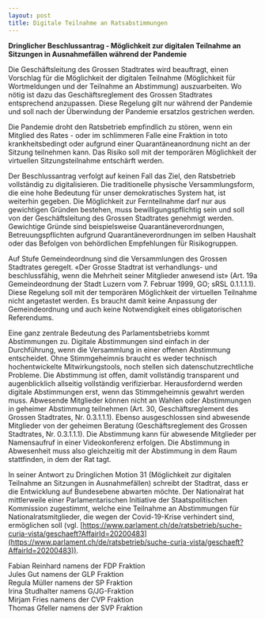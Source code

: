 ```yaml
---
layout: post
title: Digitale Teilnahme an Ratsabstimmungen
---
```


**Dringlicher Beschlussantrag - Möglichkeit zur digitalen Teilnahme an Sitzungen in Ausnahmefällen während der Pandemie**

Die Geschäftsleitung des Grossen Stadtrates wird beauftragt, einen Vorschlag für die Möglichkeit der digitalen Teilnahme (Möglichkeit für Wortmeldungen und der Teilnahme an Abstimmung) auszuarbeiten. Wo nötig ist dazu das Geschäftsreglement des Grossen Stadtrates entsprechend anzupassen. Diese Regelung gilt nur während der Pandemie und soll nach der Überwindung der Pandemie ersatzlos gestrichen werden.

Die Pandemie droht den Ratsbetrieb empfindlich zu stören, wenn ein Mitglied des Rates - oder im schlimmeren Falle eine Fraktion in toto krankheitsbedingt oder aufgrund einer Quarantäneanordnung nicht an der Sitzung teilnehmen kann. Das Risiko soll mit der temporären Möglichkeit der virtuellen Sitzungsteilnahme entschärft werden.

Der Beschlussantrag verfolgt auf keinen Fall das Ziel, den Ratsbetrieb vollständig zu digitalisieren. Die traditionelle physische Versammlungsform, die eine hohe Bedeutung für unser demokratisches System hat, ist weiterhin gegeben. Die Möglichkeit zur Fernteilnahme darf nur aus gewichtigen Gründen bestehen, muss bewilligungspflichtig sein und soll von der Geschäftsleitung des Grossen Stadtrates genehmigt werden. Gewichtige Gründe sind beispielsweise Quarantäneverordnungen, Betreuungspflichten aufgrund Quarantäneverordnungen im selben Haushalt oder das Befolgen von behördlichen Empfehlungen für Risikogruppen.

Auf Stufe Gemeindeordnung sind die Versammlungen des Grossen Stadtrates geregelt. «Der Grosse Stadtrat ist verhandlungs- und beschlussfähig, wenn die Mehrheit seiner Mitglieder anwesend ist» (Art. 19a Gemeindeordnung der Stadt Luzern vom 7. Februar 1999, GO; sRSL 0.1.1.1.1). Diese Regelung soll mit der temporären Möglichkeit der virtuellen Teilnahme nicht angetastet werden. Es braucht damit keine Anpassung der Gemeindeordnung und auch keine Notwendigkeit eines obligatorischen Referendums.

Eine ganz zentrale Bedeutung des Parlamentsbetriebs kommt Abstimmungen zu. Digitale Abstimmungen sind einfach in der Durchführung, wenn die Versammlung in einer offenen Abstimmung entscheidet. Ohne Stimmgeheimnis braucht es weder technisch hochentwickelte Mitwirkungstools, noch stellen sich datenschutzrechtliche Probleme. Die Abstimmung ist offen, damit vollständig transparent und augenblicklich allseitig vollständig verifizierbar. Herausfordernd werden digitale Abstimmungen erst, wenn das Stimmgeheimnis gewahrt werden muss. Abwesende Mitglieder können nicht an Wahlen oder Abstimmungen in geheimer Abstimmung teilnehmen (Art. 30, Geschäftsreglement des Grossen Stadtrates, Nr. 0.3.1.1.1). Ebenso ausgeschlossen sind abwesende Mitglieder von der geheimen Beratung (Geschäftsreglement des Grossen Stadtrates, Nr. 0.3.1.1.1). Die Abstimmung kann für abwesende Mitglieder per Namensaufruf in einer Videokonferenz erfolgen. Die Abstimmung in Abwesenheit muss also gleichzeitig mit der Abstimmung in dem Raum stattfinden, in dem der Rat tagt.

In seiner Antwort zu Dringlichen Motion 31 (Möglichkeit zur digitalen Teilnahme an Sitzungen in Ausnahmefällen) schreibt der Stadtrat, dass er die Entwicklung auf Bundesebene abwarten möchte. Der Nationalrat hat mittlerweile einer Parlamentarischen Initiative der Staatspolitischen Kommission zugestimmt, welche eine Teilnahme an Abstimmungen für Nationalratsmitglieder, die wegen der Covid-19-Krise verhindert sind, ermöglichen soll (vgl. [https://www.parlament.ch/de/ratsbetrieb/suche-curia-vista/geschaeft?AffairId=20200483](https://www.parlament.ch/de/ratsbetrieb/suche-curia-vista/geschaeft?AffairId=20200483)).

Fabian Reinhard namens der FDP Fraktion  
Jules Gut namens der GLP Fraktion  
Regula Müller namens der SP Fraktion  
Irina Studhalter namens G/JG-Fraktion  
Mirjam Fries namens der CVP Fraktion	 
Thomas Gfeller namens der SVP Fraktion  
